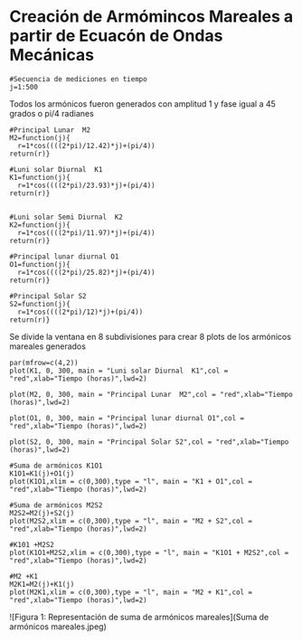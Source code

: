 
# Creación de Armómincos Mareales a partir de Ecuacón de Ondas Mecánicas



```
#Secuencia de mediciones en tiempo
j=1:500
```
Todos los armónicos fueron generados con amplitud 1 y fase igual a 45 grados o
 pi/4 radianes 

```
#Principal Lunar  M2
M2=function(j){
  r=1*cos((((2*pi)/12.42)*j)+(pi/4))
return(r)}

#Luni solar Diurnal  K1
K1=function(j){
  r=1*cos((((2*pi)/23.93)*j)+(pi/4))
return(r)}


#Luni solar Semi Diurnal  K2
K2=function(j){
  r=1*cos((((2*pi)/11.97)*j)+(pi/4))
return(r)}

#Principal lunar diurnal O1
O1=function(j){
  r=1*cos((((2*pi)/25.82)*j)+(pi/4))
return(r)}

#Principal Solar S2
S2=function(j){
  r=1*cos((((2*pi)/12)*j)+(pi/4))
return(r)}

```

Se divide la ventana en 8 subdivisiones para crear 8 plots de los armónicos 
mareales generados

```
par(mfrow=c(4,2))
plot(K1, 0, 300, main = "Luni solar Diurnal  K1",col = "red",xlab="Tiempo (horas)",lwd=2)

plot(M2, 0, 300, main = "Principal Lunar  M2",col = "red",xlab="Tiempo (horas)",lwd=2)

plot(O1, 0, 300, main = "Principal lunar diurnal O1",col = "red",xlab="Tiempo (horas)",lwd=2)

plot(S2, 0, 300, main = "Principal Solar S2",col = "red",xlab="Tiempo (horas)",lwd=2)

#Suma de armónicos K1O1
K1O1=K1(j)+O1(j)
plot(K1O1,xlim = c(0,300),type = "l", main = "K1 + O1",col = "red",xlab="Tiempo (horas)",lwd=2)

#Suma de armónicos M2S2
M2S2=M2(j)+S2(j)
plot(M2S2,xlim = c(0,300),type = "l", main = "M2 + S2",col = "red",xlab="Tiempo (horas)",lwd=2)

#K101 +M2S2
plot(K1O1+M2S2,xlim = c(0,300),type = "l", main = "K1O1 + M2S2",col = "red",xlab="Tiempo (horas)",lwd=2)

#M2 +K1
M2K1=M2(j)+K1(j)
plot(M2K1,xlim = c(0,300),type = "l", main = "M2 + K1",col = "red",xlab="Tiempo (horas)",lwd=2)
```

![Figura 1: Representación de suma de armónicos mareales](Suma de armónicos mareales.jpeg)


